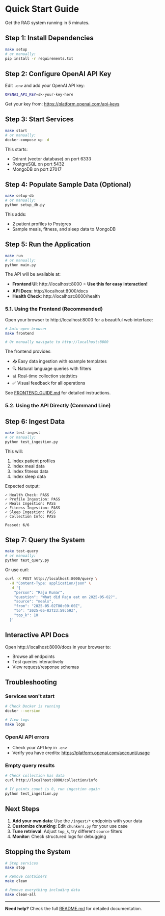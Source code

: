 # Quick Start Guide

Get the RAG system running in 5 minutes.

## Step 1: Install Dependencies

```bash
make setup
# or manually:
pip install -r requirements.txt
```

## Step 2: Configure OpenAI API Key

Edit `.env` and add your OpenAI API key:

```bash
OPENAI_API_KEY=sk-your-key-here
```

Get your key from: https://platform.openai.com/api-keys

## Step 3: Start Services

```bash
make start
# or manually:
docker-compose up -d
```

This starts:
- Qdrant (vector database) on port 6333
- PostgreSQL on port 5432
- MongoDB on port 27017

## Step 4: Populate Sample Data (Optional)

```bash
make setup-db
# or manually:
python setup_db.py
```

This adds:
- 2 patient profiles to Postgres
- Sample meals, fitness, and sleep data to MongoDB

## Step 5: Run the Application

```bash
make run
# or manually:
python main.py
```

The API will be available at:
- **Frontend UI**: http://localhost:8000 ⭐ **Use this for easy interaction!**
- **API Docs**: http://localhost:8000/docs
- **Health Check**: http://localhost:8000/health

### 5.1. Using the Frontend (Recommended)

Open your browser to http://localhost:8000 for a beautiful web interface:

```bash
# Auto-open browser
make frontend

# Or manually navigate to http://localhost:8000
```

The frontend provides:
- 📥 Easy data ingestion with example templates
- 🔍 Natural language queries with filters
- 📊 Real-time collection statistics
- ✅ Visual feedback for all operations

See [FRONTEND_GUIDE.md](FRONTEND_GUIDE.md) for detailed instructions.

### 5.2. Using the API Directly (Command Line)

## Step 6: Ingest Data

```bash
make test-ingest
# or manually:
python test_ingestion.py
```

This will:
1. Index patient profiles
2. Index meal data
3. Index fitness data
4. Index sleep data

Expected output:
```
✓ Health Check: PASS
✓ Profile Ingestion: PASS
✓ Meals Ingestion: PASS
✓ Fitness Ingestion: PASS
✓ Sleep Ingestion: PASS
✓ Collection Info: PASS

Passed: 6/6
```

## Step 7: Query the System

```bash
make test-query
# or manually:
python test_query.py
```

Or use curl:

```bash
curl -X POST http://localhost:8000/query \
  -H "Content-Type: application/json" \
  -d '{
    "person": "Raju Kumar",
    "question": "What did Raju eat on 2025-05-02?",
    "source": "meals",
    "from": "2025-05-02T00:00:00Z",
    "to": "2025-05-02T23:59:59Z",
    "top_k": 10
  }'
```

## Interactive API Docs

Open http://localhost:8000/docs in your browser to:
- Browse all endpoints
- Test queries interactively
- View request/response schemas

## Troubleshooting

### Services won't start

```bash
# Check Docker is running
docker --version

# View logs
make logs
```

### OpenAI API errors

- Check your API key in `.env`
- Verify you have credits: https://platform.openai.com/account/usage

### Empty query results

```bash
# Check collection has data
curl http://localhost:8000/collection/info

# If points_count is 0, run ingestion again
python test_ingestion.py
```

## Next Steps

1. **Add your own data**: Use the `/ingest/*` endpoints with your data
2. **Customize chunking**: Edit `chunkers.py` for your use case
3. **Tune retrieval**: Adjust `top_k`, try different `source` filters
4. **Monitor**: Check structured logs for debugging

## Stopping the System

```bash
# Stop services
make stop

# Remove containers
make clean

# Remove everything including data
make clean-all
```

---

**Need help?** Check the full [README.md](README.md) for detailed documentation.

